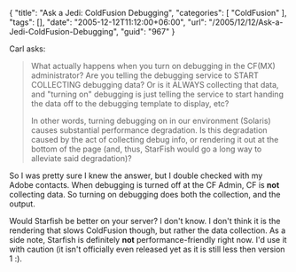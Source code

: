 {
	"title": "Ask a Jedi: ColdFusion Debugging",
	"categories": [
		"ColdFusion"
	],
	"tags": [],
	"date": "2005-12-12T11:12:00+06:00",
	"url": "/2005/12/12/Ask-a-Jedi-ColdFusion-Debugging",
	"guid": "967"
}

Carl asks:

<blockquote>
What actually happens when you turn on debugging in the CF(MX) administrator? Are you telling the debugging service to START COLLECTING debugging data? Or is it ALWAYS collecting that data, and "turning on" debugging is just telling the service to start handing the data off to the debugging template  to display, etc?

In other words, turning debugging on in our environment (Solaris) causes substantial performance degradation. Is this degradation caused by the act of collecting debug info, or rendering it out at the bottom of the page (and, thus, StarFish would go a long way to alleviate said degradation)?
</blockquote>

So I was pretty sure I knew the answer, but I double checked with my Adobe contacts. When debugging is turned off at the CF Admin, CF is <b>not</b> collecting data. So turning on debugging does both the collection, and the output.

Would Starfish be better on your server? I don't know. I don't think it is the rendering that slows ColdFusion though, but rather the data collection. As a side note, Starfish is definitely <b>not</b> performance-friendly right now. I'd use it with caution (it isn't officially even released yet as it is still less then version 1 :).